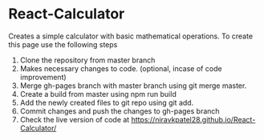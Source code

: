 # React-Calculator
Creates a simple calculator with basic mathematical operations.
To create this page use the following steps

1. Clone the repository from master branch
2. Makes necessary changes to code. (optional, incase of code improvement)
3. Merge gh-pages branch with master branch using git merge master. 
4. Create a build from master using npm run build 
5. Add the newly created files to git repo using git add.
6. Commit changes and push the changes to gh-pages branch 
7. Check the live version of code at https://niravkpatel28.github.io/React-Calculator/
